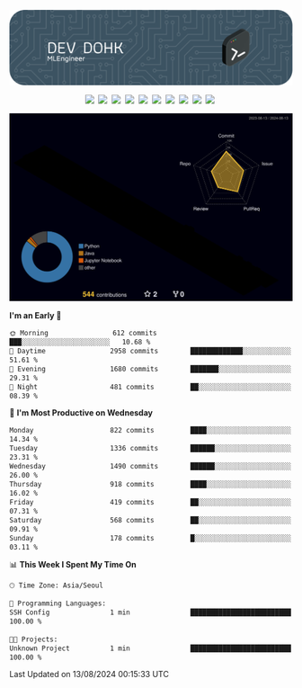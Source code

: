 ![Header](./github-header-image.png)

<div align="center">
  <img src="https://ziadoua.github.io/m3-Markdown-Badges/badges/FastAPI/fastapi1.svg" />&nbsp
  <img src="https://ziadoua.github.io/m3-Markdown-Badges/badges/Git/git1.svg" />&nbsp
  <img src="https://ziadoua.github.io/m3-Markdown-Badges/badges/LeetCode/leetcode1.svg" />&nbsp
  <img src="https://ziadoua.github.io/m3-Markdown-Badges/badges/LinkedIn/linkedin2.svg" />&nbsp
  <img src="https://ziadoua.github.io/m3-Markdown-Badges/badges/Linux/linux2.svg" />&nbsp
  <img src="https://ziadoua.github.io/m3-Markdown-Badges/badges/macOS/macos1.svg" />&nbsp
  <img src="https://ziadoua.github.io/m3-Markdown-Badges/badges/PostgreSQL/postgresql3.svg" />&nbsp
  <img src="https://ziadoua.github.io/m3-Markdown-Badges/badges/Python/python3.svg" />&nbsp
  <img src="https://ziadoua.github.io/m3-Markdown-Badges/badges/PyCharm/pycharm1.svg" />&nbsp
  <img src="https://ziadoua.github.io/m3-Markdown-Badges/badges/VisualStudio/visualstudio3.svg" />&nbsp
</div>

![](./profile-3d-contrib/profile-night-rainbow.svg)

<!--START_SECTION:waka-->
**I'm an Early 🐤** 

```text
🌞 Morning                612 commits         ███░░░░░░░░░░░░░░░░░░░░░░   10.68 % 
🌆 Daytime                2958 commits        █████████████░░░░░░░░░░░░   51.61 % 
🌃 Evening                1680 commits        ███████░░░░░░░░░░░░░░░░░░   29.31 % 
🌙 Night                  481 commits         ██░░░░░░░░░░░░░░░░░░░░░░░   08.39 % 
```
📅 **I'm Most Productive on Wednesday** 

```text
Monday                   822 commits         ████░░░░░░░░░░░░░░░░░░░░░   14.34 % 
Tuesday                  1336 commits        ██████░░░░░░░░░░░░░░░░░░░   23.31 % 
Wednesday                1490 commits        ██████░░░░░░░░░░░░░░░░░░░   26.00 % 
Thursday                 918 commits         ████░░░░░░░░░░░░░░░░░░░░░   16.02 % 
Friday                   419 commits         ██░░░░░░░░░░░░░░░░░░░░░░░   07.31 % 
Saturday                 568 commits         ██░░░░░░░░░░░░░░░░░░░░░░░   09.91 % 
Sunday                   178 commits         █░░░░░░░░░░░░░░░░░░░░░░░░   03.11 % 
```


📊 **This Week I Spent My Time On** 

```text
🕑︎ Time Zone: Asia/Seoul

💬 Programming Languages: 
SSH Config               1 min               █████████████████████████   100.00 % 

🐱‍💻 Projects: 
Unknown Project          1 min               █████████████████████████   100.00 % 
```


 Last Updated on 13/08/2024 00:15:33 UTC
<!--END_SECTION:waka-->




